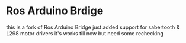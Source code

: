 # Ros Arduino Brdige
this is a fork of Ros Arduino Bridge
just added support for sabertooth & L298 motor drivers
it's works till now but need some rechecking
